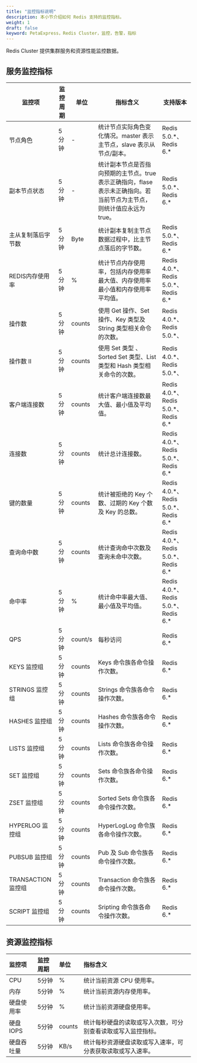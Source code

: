```yaml
---
title: "监控指标说明"
description: 本小节介绍如何 Redis 支持的监控指标。 
weight: 1
draft: false
keyword: PetaExpress，Redis Cluster，监控，告警，指标
---
```


Redis Cluster 提供集群服务和资源性能监控数据。

## 服务监控指标

| 监控项             | 监控周期 | 单位    | 指标含义                                                     | 支持版本                              |
| ------------------ | -------- | ------- | ------------------------------------------------------------ | ------------------------------------- |
| 节点角色           | 5分钟    | -       | 统计节点实际角色变化情况。master 表示主节点，slave 表示从节点/副本。 | Redis 5.0.\*、Redis 6.*               |
| 副本节点状态       | 5分钟    | -       | 统计副本节点是否指向预期的主节点。true 表示正确指向，flase 表示未正确指向。若当前节点为主节点，则统计值应永远为 true。 | Redis 5.0.\*、Redis 6.*               |
| 主从复制落后字节数 | 5分钟    | Byte    | 统计副本复制主节点数据过程中，比主节点落后的字节数。         | Redis 5.0.\*、Redis 6.*               |
| REDIS内存使用率    | 5分钟    | %       | 统计节点内存使用率，包括内存使用率最大值、内存使用率最小值和内存使用率平均值。 | Redis 4.0.\*、Redis 5.0.\*、Redis 6.* |
| 操作数             | 5分钟    | counts  | 使用 Get 操作、Set 操作、Key 类型及 String 类型相关命令的次数。 | Redis 4.0.\*、Redis 5.0.\*、          |
| 操作数 II          | 5分钟    | counts  | 使用 Set 类型 、Sorted Set 类型、List 类型和 Hash 类型相关命令的次数。 | Redis 4.0.\*、Redis 5.0.\*、          |
| 客户端连接数       | 5分钟    | counts  | 统计客户端连接数最大值、最小值及平均值。                     | Redis 4.0.\*、Redis 5.0.\*、Redis 6.* |
| 连接数             | 5分钟    | counts  | 统计总计连接数。                                             | Redis 4.0.\*、Redis 5.0.\*、Redis 6.* |
| 键的数量           | 5分钟    | counts  | 统计被拒绝的 Key 个数、过期的 Key 个数及 Key 的总数。        | Redis 4.0.\*、Redis 5.0.\*、Redis 6.* |
| 查询命中数         | 5分钟    | counts  | 统计查询命中次数及查询未命中次数。                           | Redis 4.0.\*、Redis 5.0.\*、Redis 6.* |
| 命中率             | 5分钟    | %       | 统计命中率最大值、最小值及平均值。                           | Redis 4.0.\*、Redis 5.0.\*、Redis 6.* |
| QPS                | 5分钟    | count/s | 每秒访问                                                     | Redis 6.*                             |
| KEYS 监控组        | 5分钟    | counts  | Keys 命令族各命令操作次数。                                  | Redis 6.*                             |
| STRINGS 监控组     | 5分钟    | counts  | Strings 命令族各命令操作次数。                               | Redis 6.*                             |
| HASHES 监控组      | 5分钟    | counts  | Hashes 命令族各命令操作次数。                                | Redis 6.*                             |
| LISTS 监控组       | 5分钟    | counts  | Lists 命令族各命令操作次数。                                 | Redis 6.*                             |
| SET 监控组         | 5分钟    | counts  | Sets 命令族各命令操作次数。                                  | Redis 6.*                             |
| ZSET 监控组        | 5分钟    | counts  | Sorted Sets 命令族各命令操作次数。                           | Redis 6.*                             |
| HYPERLOG 监控组    | 5分钟    | counts  | HyperLogLog 命令族各命令操作次数。                           | Redis 6.*                             |
| PUBSUB 监控组      | 5分钟    | counts  | Pub 及 Sub 命令族各命令操作次数。                            | Redis 6.*                             |
| TRANSACTION 监控组 | 5分钟    | counts  | Transaction 命令族各命令操作次数。                           | Redis 6.*                             |
| SCRIPT 监控组      | 5分钟    | counts  | Sripting 命令族各命令操作次数。                              | Redis 6.*                             |



## 资源监控指标

| 监控项     | 监控周期 | 单位   | 指标含义                                                     |
| :--------- | :------- | :----- | :----------------------------------------------------------- |
| CPU        | 5分钟    | %      | 统计当前资源 CPU 使用率。                                    |
| 内存       | 5分钟    | %      | 统计当前资源内存使用率。                                     |
| 硬盘使用率 | 5分钟    | %      | 统计当前资源硬盘使用率。                                     |
| 硬盘 IOPS  | 5分钟    | counts | 统计每秒硬盘的读取或写入次数，可分别查看读取或写入监控指标。 |
| 硬盘吞吐量 | 5分钟    | KB/s   | 统计每秒资源硬盘读取或写入速率，可分表获取读取或写入速率。   |
